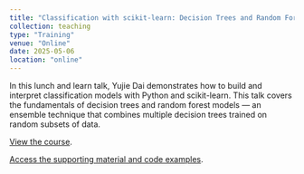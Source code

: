 ```yaml
---
title: "Classification with scikit-learn: Decision Trees and Random Forests"
collection: teaching
type: "Training"
venue: "Online"
date: 2025-05-06
location: "online"
---
```


In this lunch and learn talk, Yujie Dai demonstrates how to build and interpret classification models with Python and scikit-learn. This talk covers the fundamentals of decision trees and random forest models — an ensemble technique that combines multiple decision trees trained on random subsets of data.


[View the course](https://www.youtube.com/watch?v=wF_ipfouv_U).

[Access the supporting material and code examples](https://bristol-training.github.io/decision-tree-random-forest/).



